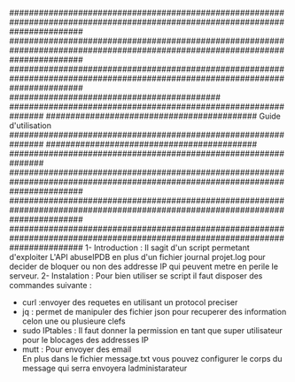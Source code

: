 ###############################################################################################################################
###############################################################################################################################
###############################################################################################################################
###########################################                     ###############################################################
########################################### Guide d'utilisation ###############################################################
###########################################                     ###############################################################
###############################################################################################################################
###############################################################################################################################
###############################################################################################################################
1- Introduction : 
Il sagit d'un script permetant d'exploiter L'API abuseIPDB en plus d'un fichier journal projet.log pour decider de bloquer 
ou non des addresse IP qui peuvent metre en perile le serveur. 
2- Instalation :
Pour bien utiliser se script il faut disposer des commandes suivante :
- curl :envoyer des requetes en utilisant un protocol preciser    
- jq : permet de manipuler des fichier json pour recuperer des information celon une ou plusieure clefs
- sudo IPtables : Il faut donner la permission en tant que super utilisateur pour le blocages des addresses IP   
- mutt : Pour envoyer des email  
En plus dans le fichier message.txt vous pouvez configurer le corps du  message qui serra envoyera ladministarateur 
